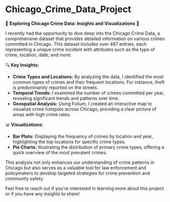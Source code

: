 # Chicago_Crime_Data_Project
🚨 **Exploring Chicago Crime Data: Insights and Visualizations** 🚨

I recently had the opportunity to dive deep into the Chicago Crime Data, a comprehensive dataset that provides detailed information on various crimes committed in Chicago. This dataset includes over 487 entries, each representing a unique crime incident with attributes such as the type of crime, location, date, and more.

🔍 **Key Insights:**
- **Crime Types and Locations:** By analyzing the data, I identified the most common types of crimes and their frequent locations. For instance, theft is predominantly reported on the streets.
- **Temporal Trends:** I examined the number of crimes committed per year, revealing significant trends and patterns over time.
- **Geospatial Analysis:** Using Folium, I created an interactive map to visualize crime hotspots across Chicago, providing a clear picture of areas with high crime rates.

📊 **Visualizations:**
- **Bar Plots:** Displaying the frequency of crimes by location and year, highlighting the top locations for specific crime types.
- **Pie Charts:** Illustrating the distribution of primary crime types, offering a quick overview of the most prevalent crimes.

This analysis not only enhances our understanding of crime patterns in Chicago but also serves as a valuable tool for law enforcement and policymakers to develop targeted strategies for crime prevention and community safety.

Feel free to reach out if you're interested in learning more about this project or if you have any insights to share!

